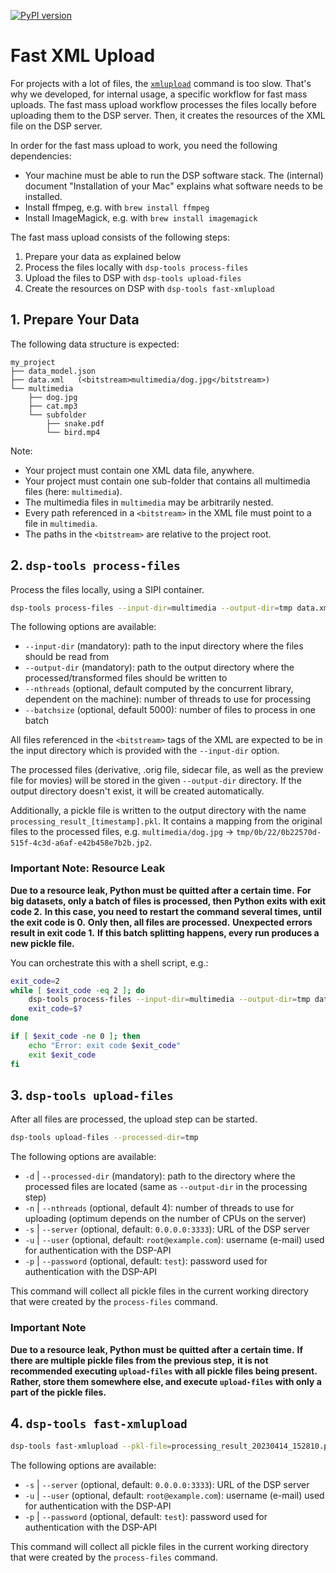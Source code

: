 [![PyPI version](https://badge.fury.io/py/dsp-tools.svg)](https://badge.fury.io/py/dsp-tools)

# Fast XML Upload

For projects with a lot of files, 
the [`xmlupload`](../cli-commands.md#xmlupload) command is too slow.
That's why we developed, for internal usage, a specific workflow for fast mass uploads.
The fast mass upload workflow processes the files locally before uploading them to the DSP server.
Then, it creates the resources of the XML file on the DSP server.

In order for the fast mass upload to work, you need the following dependencies:

- Your machine must be able to run the DSP software stack. 
  The (internal) document "Installation of your Mac" explains what software needs to be installed.
- Install ffmpeg, e.g. with `brew install ffmpeg`
- Install ImageMagick, e.g. with `brew install imagemagick`

The fast mass upload consists of the following steps:

1. Prepare your data as explained below
2. Process the files locally with `dsp-tools process-files`
3. Upload the files to DSP with `dsp-tools upload-files`
4. Create the resources on DSP with `dsp-tools fast-xmlupload`


## 1. Prepare Your Data

The following data structure is expected:

```text
my_project
├── data_model.json
├── data.xml   (<bitstream>multimedia/dog.jpg</bitstream>)
└── multimedia
    ├── dog.jpg
    ├── cat.mp3
    └── subfolder
        ├── snake.pdf
        └── bird.mp4
```

Note:

- Your project must contain one XML data file, anywhere.
- Your project must contain one sub-folder that contains all multimedia files (here: `multimedia`).
- The multimedia files in `multimedia` may be arbitrarily nested.
- Every path referenced in a `<bitstream>` in the XML file must point to a file in `multimedia`.
- The paths in the `<bitstream>` are relative to the project root.


## 2. `dsp-tools process-files`

Process the files locally, using a SIPI container.

```bash
dsp-tools process-files --input-dir=multimedia --output-dir=tmp data.xml 
```

The following options are available:

- `--input-dir` (mandatory): path to the input directory where the files should be read from 
- `--output-dir` (mandatory): path to the output directory where the processed/transformed files should be written to
- `--nthreads` (optional, default computed by the concurrent library, dependent on the machine): 
  number of threads to use for processing
- `--batchsize` (optional, default 5000): number of files to process in one batch

All files referenced in the `<bitstream>` tags of the XML 
are expected to be in the input directory 
which is provided with the `--input-dir` option.

The processed files 
(derivative, .orig file, sidecar file, as well as the preview file for movies) 
will be stored in the given `--output-dir` directory.
If the output directory doesn't exist, it will be created automatically.

Additionally, a pickle file is written to the output directory with the name `processing_result_[timestamp].pkl`.
It contains a mapping from the original files to the processed files,
e.g. `multimedia/dog.jpg` → `tmp/0b/22/0b22570d-515f-4c3d-a6af-e42b458e7b2b.jp2`.


### Important Note: Resource Leak

**Due to a resource leak, Python must be quitted after a certain time.**
**For big datasets, only a batch of files is processed, then Python exits with exit code 2.**
**In this case, you need to restart the command several times, until the exit code is 0.**
**Only then, all files are processed.**
**Unexpected errors result in exit code 1.**
**If this batch splitting happens, every run produces a new pickle file.**

You can orchestrate this with a shell script, e.g.:

```bash
exit_code=2
while [ $exit_code -eq 2 ]; do
    dsp-tools process-files --input-dir=multimedia --output-dir=tmp data.xml
    exit_code=$?
done

if [ $exit_code -ne 0 ]; then
    echo "Error: exit code $exit_code"
    exit $exit_code
fi
```


## 3. `dsp-tools upload-files`

After all files are processed, the upload step can be started.


```bash
dsp-tools upload-files --processed-dir=tmp
```

The following options are available:

- `-d` | `--processed-dir` (mandatory): path to the directory where the processed files are located 
                           (same as `--output-dir` in the processing step)
- `-n` | `--nthreads` (optional, default 4): number of threads to use for uploading 
                      (optimum depends on the number of CPUs on the server)
- `-s` | `--server` (optional, default: `0.0.0.0:3333`): URL of the DSP server 
- `-u` | `--user` (optional, default: `root@example.com`): username (e-mail) used for authentication with the DSP-API 
- `-p` | `--password` (optional, default: `test`): password used for authentication with the DSP-API 

This command will collect all pickle files in the current working directory 
that were created by the `process-files` command.


### Important Note

**Due to a resource leak, Python must be quitted after a certain time.**
**If there are multiple pickle files from the previous step,**
**it is not recommended executing `upload-files` with all pickle files being present.**
**Rather, store them somewhere else, and execute `upload-files` with only a part of the pickle files.**


## 4. `dsp-tools fast-xmlupload`

```bash
dsp-tools fast-xmlupload --pkl-file=processing_result_20230414_152810.pkl data.xml
```

The following options are available:

- `-s` | `--server` (optional, default: `0.0.0.0:3333`): URL of the DSP server 
- `-u` | `--user` (optional, default: `root@example.com`): username (e-mail) used for authentication with the DSP-API 
- `-p` | `--password` (optional, default: `test`): password used for authentication with the DSP-API 

This command will collect all pickle files in the current working directory 
that were created by the `process-files` command.

